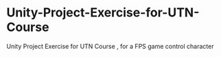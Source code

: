 # Unity-Project-Exercise-for-UTN-Course
Unity Project Exercise for UTN Course , for a FPS game control character
